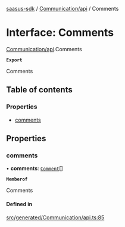[saasus-sdk](../README.md) / [Communication/api](../modules/Communication_api.md) / Comments

# Interface: Comments

[Communication/api](../modules/Communication_api.md).Comments

**`Export`**

Comments

## Table of contents

### Properties

- [comments](Communication_api.Comments.md#comments)

## Properties

### comments

• **comments**: [`Comment`](Communication_api.Comment.md)[]

**`Memberof`**

Comments

#### Defined in

[src/generated/Communication/api.ts:85](https://github.com/saasus-platform/saasus-sdk-javascript/blob/c67ac22/src/generated/Communication/api.ts#L85)
